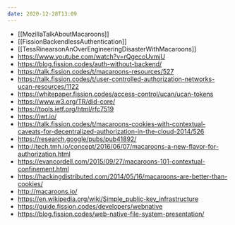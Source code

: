 ```yaml
---
date: 2020-12-28T13:09
---
```


- [[MozillaTalkAboutMacaroons]]
- [[FissionBackendlessAuthentication]]
- [[TessRinearsonAnOverEngineeringDisasterWithMacaroons]]
- https://www.youtube.com/watch?v=rQgecoUvmjU
- https://blog.fission.codes/auth-without-backend/
- https://talk.fission.codes/t/macaroons-resources/527
- https://talk.fission.codes/t/user-controlled-authorization-networks-ucan-resources/1122
- https://whitepaper.fission.codes/access-control/ucan/ucan-tokens
- https://www.w3.org/TR/did-core/
- https://tools.ietf.org/html/rfc7519
- https://jwt.io/
- https://talk.fission.codes/t/macaroons-cookies-with-contextual-caveats-for-decentralized-authorization-in-the-cloud-2014/526
- https://research.google/pubs/pub41892/
- http://tech.tmh.io/concept/2016/06/07/macaroons-a-new-flavor-for-authorization.html
- https://evancordell.com/2015/09/27/macaroons-101-contextual-confinement.html
- https://hackingdistributed.com/2014/05/16/macaroons-are-better-than-cookies/
- http://macaroons.io/
- https://en.wikipedia.org/wiki/Simple_public-key_infrastructure
- https://guide.fission.codes/developers/webnative
- https://blog.fission.codes/web-native-file-system-presentation/